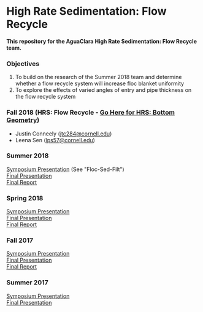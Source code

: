 # High Rate Sedimentation: Flow Recycle
**This repository for the AguaClara High Rate Sedimentation: Flow Recycle team.**

### Objectives
1. To build on the research of the Summer 2018 team and determine whether a flow recycle system will increase floc blanket uniformity
2. To explore the effects of varied angles of entry and pipe thickness on the flow recycle system

### Fall 2018 (HRS: Flow Recycle - [Go Here for HRS: Bottom Geometry](https://github.com/AguaClara/HRS-Bot-Geo))
 * Justin Conneely (jtc284@cornell.edu)
 * Leena Sen (lps57@cornell.edu)

### Summer 2018
[Symposium Presentation](https://docs.google.com/presentation/d/1ikR3Ti14HijdFI1jzeJO_98PFFImXd8VALmxmuq5RYY/edit#slide=id.g3d6a81edfb_7_36) (See "Floc-Sed-Filt") </br>
[Final Presentation](https://docs.google.com/presentation/d/1Y5UBNxv1-TP58IkcFZ9gPKQVf0p5gSwH7IcihIZMOdo/edit?usp=sharing) </br>
[Final Report](https://github.com/AguaClara/high_rate_sedimentation/blob/master/Reports/HRS%202018%20Summer%20Final%20Report.md)

### Spring 2018
[Symposium Presentation](https://docs.google.com/presentation/d/1qUc2Tbi5SSVLWTGEh46TDtFO3kNBnuogMJyA2BywNvc/edit#slide=id.g346a079b2f_0_0) </br>
[Final Presentation](https://docs.google.com/presentation/d/1VDg_W9NqvDvii5Md9WGJ7-OTJDsvEkeluQpUMkl6eVc/edit#slide=id.g346a079b2f_0_0) </br>
[Final Report](https://github.com/AguaClara/high_rate_sedimentation/blob/master/Reports/HRS%202018%20Spring%20Final%20Report.md)

### Fall 2017

[Symposium Presentation](https://docs.google.com/presentation/d/1WNajJcIjmQArlfY0Bu9relN6PuRhmFQXXkhUFC9PCz0/edit#slide=id.p3) </br>
[Final Presentation](https://docs.google.com/presentation/d/1VRt-zp2qjKK-eYrfDqRJ9C-gQn6pYSq4k4ZI9O1iUaQ/edit#slide=id.p3) </br>
[Final Report](https://github.com/AguaClara/high_rate_sedimentation/blob/master/Reports/HRS%202017%20Fall%20Final%20Report.pdf)

### Summer 2017

[Symposium Presentation](https://docs.google.com/presentation/d/1wQ4xaFEETboUgxESu8iOP93uqbbugWxLx0meskd0xJc/edit) </br>
[Final Presentation](https://docs.google.com/presentation/d/1xuuqdR8MncRUqRl6TIMAqWTbls-A49WxlyfyY9K8xmE/edit#slide=id.p)
